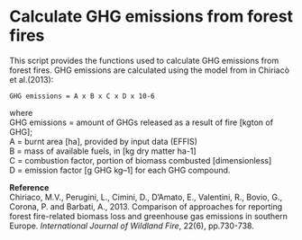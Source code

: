 # Calculate GHG emissions from forest fires

This script provides the functions used to calculate GHG emissions from forest fires. GHG emissions are calculated using the model from in Chiriacò et al.(2013):

    GHG emissions = A x B x C x D x 10-6 

where 
<br>
GHG emissions = amount of GHGs released as a result of fire [kgton of GHG]; 
<br>
A = burnt area [ha], provided by input data (EFFIS) 
<br>
B = mass of available fuels, in [kg dry matter ha-1]
<br>
C = combustion factor, portion of biomass combusted [dimensionless]
<br>
D = emission factor [g GHG kg–1] for each GHG compound. 

**Reference**
<br>
Chiriaco, M.V., Perugini, L., Cimini, D., D’Amato, E., Valentini, R., Bovio, G., Corona, P. and Barbati, A., 2013. Comparison of approaches for reporting forest fire-related biomass loss and greenhouse gas emissions in southern Europe. _International Journal of Wildland Fire_, 22(6), pp.730-738.
